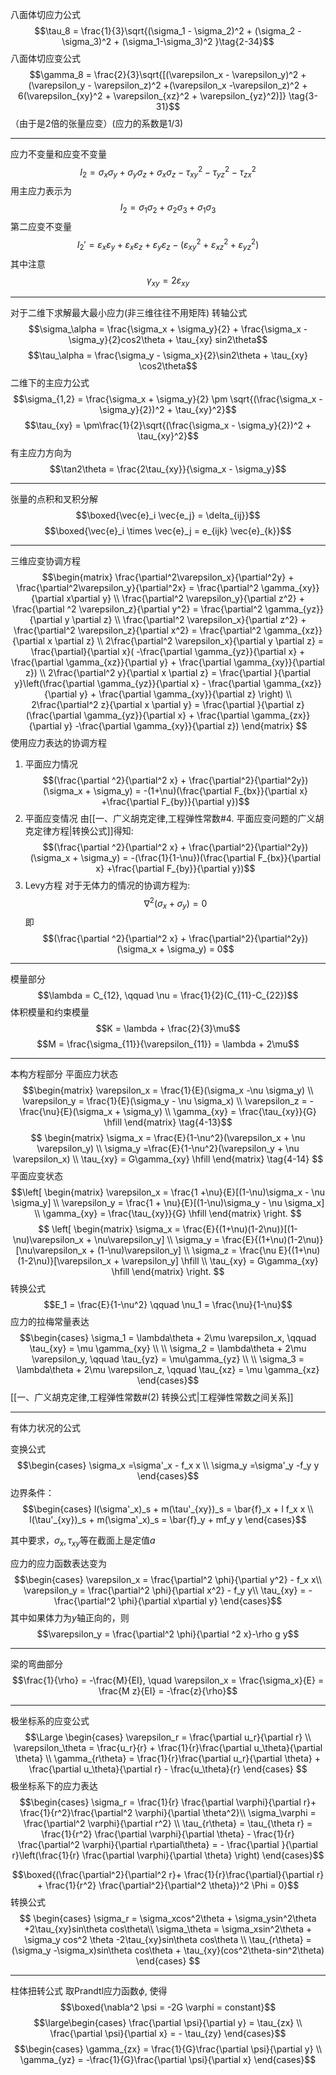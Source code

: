 八面体切应力公式
$$\tau_8 = \frac{1}{3}\sqrt{(\sigma_1 - \sigma_2)^2 + (\sigma_2 -\sigma_3)^2 + (\sigma_1-\sigma_3)^2 }\tag{2-34}$$
八面体切应变公式
$$\gamma_8 = \frac{2}{3}\sqrt{[(\varepsilon_x - \varepsilon_y)^2 + (\varepsilon_y - \varepsilon_z)^2 +(\varepsilon_x -\varepsilon_z)^2 + 6(\varepsilon_{xy}^2 + \varepsilon_{xz}^2 + \varepsilon_{yz}^2)]} \tag{3-31}$$
（由于是2倍的张量应变）(应力的系数是1/3)

---

应力不变量和应变不变量
$$I_2 = \sigma_x \sigma_y + \sigma_y \sigma_z  + \sigma_x \sigma_z - \tau_{xy}^2 - \tau_{yz}^2 - \tau_{zx}^2$$
用主应力表示为
$$I_2 = \sigma_1\sigma_2 + \sigma_2\sigma_3+\sigma_1\sigma_3$$
第二应变不变量
$$I_2' = \varepsilon_x \varepsilon_y + \varepsilon_x\varepsilon_z + \varepsilon_y \varepsilon_z -(\varepsilon_{xy}^2+ \varepsilon_{xz}^2 + \varepsilon_{yz}^2)$$
其中注意
$$\gamma_{xy} =2\varepsilon_{xy}$$

---
对于二维下求解最大最小应力(非三维往往不用矩阵)
转轴公式
$$\sigma_\alpha = \frac{\sigma_x + \sigma_y}{2} + \frac{\sigma_x -\sigma_y}{2}cos2\theta + \tau_{xy} sin2\theta$$
$$\tau_\alpha = \frac{\sigma_y - \sigma_x}{2}\sin2\theta + \tau_{xy} \cos2\theta$$
二维下的主应力公式
$$\sigma_{1,2} = \frac{\sigma_x + \sigma_y}{2} \pm \sqrt{(\frac{\sigma_x - \sigma_y}{2})^2 + \tau_{xy}^2}$$
$$\tau_{xy} = \pm\frac{1}{2}\sqrt{(\frac{\sigma_x - \sigma_y}{2})^2 + \tau_{xy}^2}$$
有主应力方向为
$$\tan2\theta = \frac{2\tau_{xy}}{\sigma_x - \sigma_y}$$

---

张量的点积和叉积分解
$$\boxed{\vec{e}_i \vec{e_j} = \delta_{ij}}$$
$$\boxed{\vec{e}_i \times \vec{e}_j = e_{ijk} \vec{e}_{k}}$$

---
三维应变协调方程
$$\begin{matrix}
\frac{\partial^2\varepsilon_x}{\partial^2y} + \frac{\partial^2\varepsilon_y}{\partial^2x} = \frac{\partial^2 \gamma_{xy}}{\partial x\partial y} 
\\
\frac{\partial^2 \varepsilon_y}{\partial z^2} + \frac{\partial ^2 \varepsilon_z}{\partial y^2} = \frac{\partial^2 \gamma_{yz}}{\partial y \partial z} 
\\
\frac{\partial^2 \varepsilon_x}{\partial z^2} + \frac{\partial^2 \varepsilon_z}{\partial x^2} = \frac{\partial^2 \gamma_{xz}}{\partial x \partial z} 
\\
2\frac{\partial^2 \varepsilon_x}{\partial y \partial z} = \frac{\partial}{\partial x}( -\frac{\partial \gamma_{yz}}{\partial x} + \frac{\partial \gamma_{xz}}{\partial y} + \frac{\partial \gamma_{xy}}{\partial z}) 
\\
2\frac{\partial^2 y}{\partial x \partial z} = \frac{\partial }{\partial y}\left(\frac{\partial \gamma_{yz}}{\partial x} - \frac{\partial \gamma_{xz}}{\partial y} + \frac{\partial \gamma_{xy}}{\partial z} \right)
\\
2\frac{\partial^2  z}{\partial x \partial y} = \frac{\partial }{\partial z}(\frac{\partial \gamma_{yz}}{\partial x} + \frac{\partial \gamma_{zx}}{\partial y} -\frac{\partial \gamma_{xy}}{\partial z})
\end{matrix} 
$$
使用应力表达的协调方程
1. 平面应力情况
$$(\frac{\partial ^2}{\partial^2 x} + \frac{\partial^2}{\partial^2y})(\sigma_x + \sigma_y) = -(1+\nu)(\frac{\partial F_{bx}}{\partial x} +\frac{\partial F_{by}}{\partial y})$$
2. 平面应变情况
由[[一、广义胡克定律,工程弹性常数#4. 平面应变问题的广义胡克定律方程|转换公式]]得知:
$$(\frac{\partial ^2}{\partial^2 x} + \frac{\partial^2}{\partial^2y})(\sigma_x + \sigma_y) = -(\frac{1}{1-\nu})(\frac{\partial F_{bx}}{\partial x} +\frac{\partial F_{by}}{\partial y})$$
3. Levy方程
对于无体力的情况的协调方程为: 
$$\nabla^2 (\sigma_x + \sigma_y) = 0$$
即
$$(\frac{\partial ^2}{\partial^2 x} + \frac{\partial^2}{\partial^2y})(\sigma_x + \sigma_y) = 0$$

---
模量部分
$$\lambda = C_{12}, \qquad \nu = \frac{1}{2}(C_{11}-C_{22})$$
体积模量和约束模量
$$K = \lambda + \frac{2}{3}\mu$$
$$M = \frac{\sigma_{11}}{\varepsilon_{11}} = \lambda + 2\mu$$

---
本构方程部分
平面应力状态
$$\begin{matrix}
\varepsilon_x = \frac{1}{E}(\sigma_x -\nu \sigma_y) \\
\varepsilon_y = \frac{1}{E}(\sigma_y - \nu \sigma_x) \\
\varepsilon_z = -\frac{\nu}{E}(\sigma_x + \sigma_y) \\
\gamma_{xy} = \frac{\tau_{xy}}{G} \hfill
\end{matrix} \tag{4-13}$$
$$
\begin{matrix}
\sigma_x = \frac{E}{1-\nu^2}(\varepsilon_x + \nu \varepsilon_y) \\
\sigma_y =\frac{E}{1-\nu^2}(\varepsilon_y + \nu \varepsilon_x) \\
\tau_{xy} = G\gamma_{xy} \hfill
\end{matrix} \tag{4-14}
$$
平面应变状态
$$\left[
\begin{matrix}
\varepsilon_x = \frac{1 +\nu}{E}[(1-\nu)\sigma_x - \nu \sigma_y] \\
\varepsilon_y = \frac{1 + \nu}{E}[(1-\nu)\sigma_y - \nu \sigma_x] \\
\gamma_{xy} = \frac{\tau_{xy}}{G} \hfill
\end{matrix}
\right.
$$
$$
\left[
\begin{matrix}
\sigma_x = \frac{E}{(1+\nu)(1-2\nu)}[(1-\nu)\varepsilon_x + \nu\varepsilon_y] \\
\sigma_y = \frac{E}{(1+\nu)(1-2\nu)}[\nu\varepsilon_x + (1-\nu)\varepsilon_y] \\
\sigma_z = \frac{\nu E}{(1+\nu)(1-2\nu)}[\varepsilon_x + \varepsilon_y] \hfill \\
\tau_{xy} = G\gamma_{xy} \hfill
\end{matrix}
\right.
$$
转换公式
$$E_1 = \frac{E}{1-\nu^2} \qquad \nu_1 = \frac{\nu}{1-\nu}$$
应力的拉梅常量表达
$$\begin{cases}
\sigma_1 = \lambda\theta + 2\mu \varepsilon_x, \qquad \tau_{xy} = \mu \gamma_{xy} \\ \\
\sigma_2 = \lambda\theta + 2\mu \varepsilon_y, \qquad \tau_{yz} = \mu\gamma_{yz} \\ \\
\sigma_3 = \lambda\theta + 2\mu \varepsilon_z, \qquad \tau_{xz} = \mu \gamma_{xz}
\end{cases}$$
[[一、广义胡克定律,工程弹性常数#(2) 转换公式|工程弹性常数之间关系]]

---
有体力状况的公式

变换公式
$$\begin{cases}
\sigma_x =\sigma'_x - f_x x \\
\sigma_y =\sigma'_y -f_y y
\end{cases}$$
边界条件：
$$\begin{cases}
l(\sigma'_x)_s + m(\tau'_{xy})_s = \bar{f}_x + l f_x x \\
l(\tau'_{xy})_s + m(\sigma'_x)_s = \bar{f}_y + mf_y y
\end{cases}$$

其中要求，$\sigma_x,\tau_{xy}$等在截面上是定值$a$

应力的应力函数表达变为
$$\begin{cases}
\varepsilon_x = \frac{\partial^2 \phi}{\partial y^2} - f_x x\\
\varepsilon_y = \frac{\partial^2 \phi}{\partial x^2} - f_y y\\
\tau_{xy} = -\frac{\partial^2 \phi}{\partial x\partial y}
\end{cases}$$
其中如果体力为$y$轴正向的，则
$$\varepsilon_y = \frac{\partial^2 \phi}{\partial ^2 x}-\rho g y$$

---
梁的弯曲部分
$$\frac{1}{\rho} = -\frac{M}{EI}, \quad \varepsilon_x = \frac{\sigma_x}{E} = \frac{M z}{EI} = -\frac{z}{\rho}$$


---

极坐标系的应变公式
$$\Large
\begin{cases}
\varepsilon_r = \frac{\partial u_r}{\partial r} \\
\varepsilon_\theta = \frac{u_r}{r}  + \frac{1}{r}\frac{\partial u_\theta}{\partial \theta} \\
\gamma_{r\theta} = \frac{1}{r}\frac{\partial u_r}{\partial \theta} + \frac{\partial u_\theta}{\partial r} - \frac{u_\theta}{r}
\end{cases}
$$
极坐标系下的应力表达
$$\begin{cases}
\sigma_r = \frac{1}{r} \frac{\partial \varphi}{\partial r}+ \frac{1}{r^2}\frac{\partial^2 \varphi}{\partial \theta^2}\\
\sigma_\varphi = \frac{\partial^2 \varphi}{\partial r^2} \\
\tau_{r\theta} = \tau_{\theta r} = \frac{1}{r^2} \frac{\partial \varphi}{\partial \theta} - \frac{1}{r} \frac{\partial^2 \varphi}{\partial r\partial\theta} = - \frac{\partial }{\partial r}\left(\frac{1}{r} \frac{\partial \varphi}{\partial \theta} \right)
\end{cases}$$

$$\boxed{(\frac{\partial^2}{\partial^2 r}+ \frac{1}{r}\frac{\partial}{\partial r} + \frac{1}{r^2} \frac{\partial^2}{\partial^2 \theta})^2 \Phi = 0}$$
转换公式
$$
\begin{cases}
\sigma_r = \sigma_xcos^2\theta + \sigma_ysin^2\theta +2\tau_{xy}sin\theta cos\theta\\
\sigma_\theta = \sigma_xsin^2\theta + \sigma_y cos^2 \theta -2\tau_{xy}sin\theta cos\theta \\
\tau_{r\theta} = (\sigma_y -\sigma_x)sin\theta cos\theta + \tau_{xy}(cos^2\theta-sin^2\theta)
\end{cases}
$$

---
柱体扭转公式
取Prandtl应力函数$\phi$, 使得
$$\boxed{\nabla^2 \psi = -2G \varphi = constant}$$
$$\large\begin{cases}
\frac{\partial \psi}{\partial y} =  \tau_{zx} \\
\frac{\partial \psi}{\partial x} =  - \tau_{zy}
\end{cases}$$
$$\begin{cases}
\gamma_{zx} = \frac{1}{G}\frac{\partial \psi}{\partial y} \\
\gamma_{yz} = -\frac{1}{G}\frac{\partial \psi}{\partial x}
\end{cases}$$
